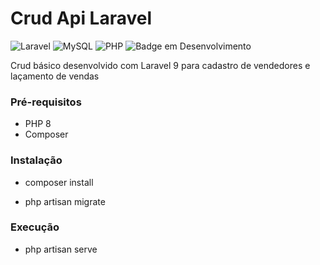 # Crud Api Laravel

![Laravel](https://img.shields.io/badge/laravel-%23FF2D20.svg?style=for-the-badge&logo=laravel&logoColor=white) ![MySQL](https://img.shields.io/badge/mysql-%2300f.svg?style=for-the-badge&logo=mysql&logoColor=white) ![PHP](https://img.shields.io/badge/php-%23777BB4.svg?style=for-the-badge&logo=php&logoColor=white) ![Badge em Desenvolvimento](http://img.shields.io/static/v1?label=STATUS&message=EM%20DESENVOLVIMENTO&color=GREEN&style=for-the-badge)

Crud básico desenvolvido com Laravel 9 para cadastro de vendedores e laçamento de vendas

###  Pré-requisitos

- PHP 8
- Composer

### Instalação

- <p>composer install<p/>
- <p>php artisan migrate<p/>

### Execução

- php artisan serve



